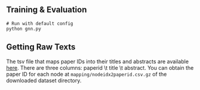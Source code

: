## Training & Evaluation

```
# Run with default config
python gnn.py
```

## Getting Raw Texts

The tsv file that maps paper IDs into their titles and abstracts are available [here](https://snap.stanford.edu/ogb/data/misc/ogbn_arxiv/titleabs.tsv.gz).
There are three columns: paperid \t title \t abstract.
You can obtain the paper ID for each node at `mapping/nodeidx2paperid.csv.gz` of the downloaded dataset directory.

